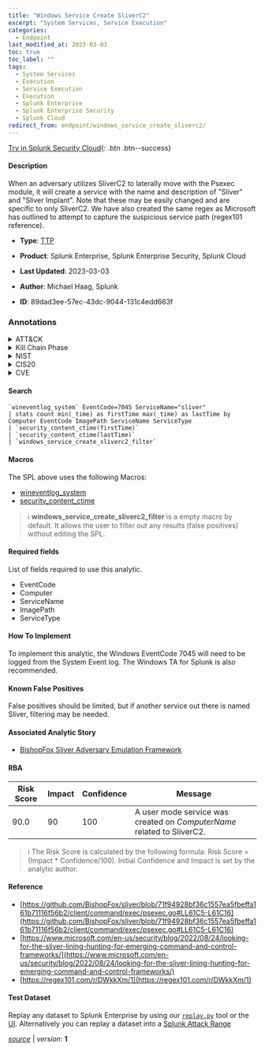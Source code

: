 ```yaml
---
title: "Windows Service Create SliverC2"
excerpt: "System Services, Service Execution"
categories:
  - Endpoint
last_modified_at: 2023-03-03
toc: true
toc_label: ""
tags:
  - System Services
  - Execution
  - Service Execution
  - Execution
  - Splunk Enterprise
  - Splunk Enterprise Security
  - Splunk Cloud
redirect_from: endpoint/windows_service_create_sliverc2/
---
```




[Try in Splunk Security Cloud](https://www.splunk.com/en_us/cyber-security.html){: .btn .btn--success}

#### Description

When an adversary utilizes SliverC2 to laterally move with the Psexec module, it will create a service with the name and description of &#34;Sliver&#34; and &#34;Sliver Implant&#34;. Note that these may be easily changed and are specific to only SliverC2. We have also created the same regex as Microsoft has outlined to attempt to capture the suspicious service path (regex101 reference).

- **Type**: [TTP](https://github.com/splunk/security_content/wiki/Detection-Analytic-Types)
- **Product**: Splunk Enterprise, Splunk Enterprise Security, Splunk Cloud

- **Last Updated**: 2023-03-03
- **Author**: Michael Haag, Splunk
- **ID**: 89dad3ee-57ec-43dc-9044-131c4edd663f

### Annotations
<details>
  <summary>ATT&CK</summary>

<div markdown="1">

#### [ATT&CK](https://attack.mitre.org/)

| ID          | Technique   | Tactic         |
| ----------- | ----------- |--------------- |
| [T1569](https://attack.mitre.org/techniques/T1569/) | System Services | Execution |

| [T1569.002](https://attack.mitre.org/techniques/T1569/002/) | Service Execution | Execution |

</div>
</details>


<details>
  <summary>Kill Chain Phase</summary>

<div markdown="1">

* Installation


</div>
</details>


<details>
  <summary>NIST</summary>

<div markdown="1">

* DE.CM



</div>
</details>

<details>
  <summary>CIS20</summary>

<div markdown="1">

* CIS 10



</div>
</details>

<details>
  <summary>CVE</summary>

<div markdown="1">


</div>
</details>


#### Search

```
`wineventlog_system` EventCode=7045 ServiceName="sliver" 
| stats count min(_time) as firstTime max(_time) as lastTime by Computer EventCode ImagePath ServiceName ServiceType 
| `security_content_ctime(firstTime)` 
| `security_content_ctime(lastTime)` 
| `windows_service_create_sliverc2_filter`
```

#### Macros
The SPL above uses the following Macros:
* [wineventlog_system](https://github.com/splunk/security_content/blob/develop/macros/wineventlog_system.yml)
* [security_content_ctime](https://github.com/splunk/security_content/blob/develop/macros/security_content_ctime.yml)

> :information_source:
> **windows_service_create_sliverc2_filter** is a empty macro by default. It allows the user to filter out any results (false positives) without editing the SPL.



#### Required fields
List of fields required to use this analytic.
* EventCode
* Computer
* ServiceName
* ImagePath
* ServiceType



#### How To Implement
To implement this analytic, the Windows EventCode 7045 will need to be logged from the System Event log. The Windows TA for Splunk is also recommended.
#### Known False Positives
False positives should be limited, but if another service out there is named Sliver, filtering may be needed.

#### Associated Analytic Story
* [BishopFox Sliver Adversary Emulation Framework](/stories/bishopfox_sliver_adversary_emulation_framework)




#### RBA

| Risk Score  | Impact      | Confidence   | Message      |
| ----------- | ----------- |--------------|--------------|
| 90.0 | 90 | 100 | A user mode service was created on $ComputerName$ related to SliverC2. |


> :information_source:
> The Risk Score is calculated by the following formula: Risk Score = (Impact * Confidence/100). Initial Confidence and Impact is set by the analytic author.


#### Reference

* [https://github.com/BishopFox/sliver/blob/71f94928bf36c1557ea5fbeffa161b71116f56b2/client/command/exec/psexec.go#LL61C5-L61C16](https://github.com/BishopFox/sliver/blob/71f94928bf36c1557ea5fbeffa161b71116f56b2/client/command/exec/psexec.go#LL61C5-L61C16)
* [https://www.microsoft.com/en-us/security/blog/2022/08/24/looking-for-the-sliver-lining-hunting-for-emerging-command-and-control-frameworks/](https://www.microsoft.com/en-us/security/blog/2022/08/24/looking-for-the-sliver-lining-hunting-for-emerging-command-and-control-frameworks/)
* [https://regex101.com/r/DWkkXm/1](https://regex101.com/r/DWkkXm/1)



#### Test Dataset
Replay any dataset to Splunk Enterprise by using our [`replay.py`](https://github.com/splunk/attack_data#using-replaypy) tool or the [UI](https://github.com/splunk/attack_data#using-ui).
Alternatively you can replay a dataset into a [Splunk Attack Range](https://github.com/splunk/attack_range#replay-dumps-into-attack-range-splunk-server)




[*source*](https://github.com/splunk/security_content/tree/develop/detections/endpoint/windows_service_create_sliverc2.yml) \| *version*: **1**